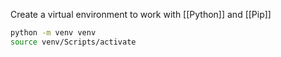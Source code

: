 Create a virtual environment to work with [[Python]] and [[Pip]]

```bash
python -m venv venv
source venv/Scripts/activate
```
